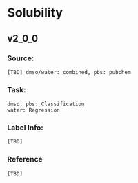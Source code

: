 # Solubility

## v2_0_0

### Source: 
    [TBD] dmso/water: combined, pbs: pubchem

### Task: 
    dmso, pbs: Classification
    water: Regression
    
### Label Info:
    [TBD]

### Reference
    [TBD]
